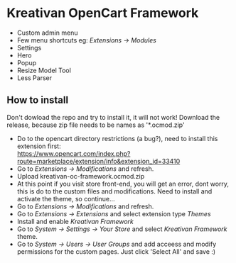 # Kreativan OpenCart Framework

* Custom admin menu
* Few menu shortcuts eg: *Extensions -> Modules*
* Settings
* Hero
* Popup
* Resize Model Tool
* Less Parser


## How to install

Don't dowload the repo and try to install it, it will not work! Download the release, because zip file needs to be names as '*.ocmod.zip'

* Do to the opencart directory restrictions (a bug?), need to install this extension first:    
  https://www.opencart.com/index.php?route=marketplace/extension/info&extension_id=33410
* Go to *Extensions -> Modifications* and refresh. 
* Upload kreativan-oc-framework.ocmod.zip 
* At this point if you visit store front-end, you will get an error, dont worry, this is do to the custom files and modifications. Need to install and activate the theme, so continue...
* Go to *Extensions -> Modifications* and refresh.
* Go to *Extensions -> Extensions* and select extension type *Themes*
* Install and enable *Kreativan Framework*
* Go to *System -> Settings -> Your Store* and select *Kreativan Framework* theme.
* Go to *System -> Users -> User Groups* and add acceess and modify permissions for the custom pages. Just click 'Select All' and save :)
